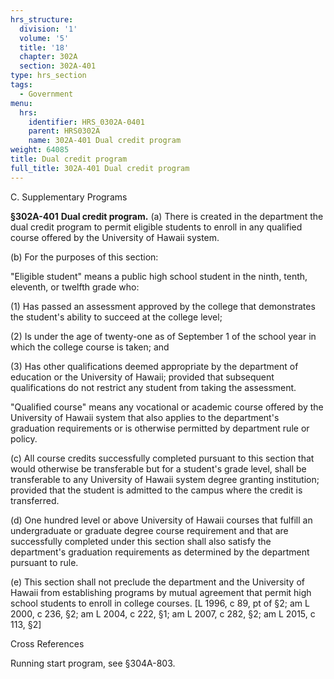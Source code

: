 ```yaml
---
hrs_structure:
  division: '1'
  volume: '5'
  title: '18'
  chapter: 302A
  section: 302A-401
type: hrs_section
tags:
  - Government
menu:
  hrs:
    identifier: HRS_0302A-0401
    parent: HRS0302A
    name: 302A-401 Dual credit program
weight: 64085
title: Dual credit program
full_title: 302A-401 Dual credit program
---
```

C. Supplementary Programs

**§302A-401** **Dual credit program.** (a) There is created in the department the dual credit program to permit eligible students to enroll in any qualified course offered by the University of Hawaii system.

(b) For the purposes of this section:

"Eligible student" means a public high school student in the ninth, tenth, eleventh, or twelfth grade who:

(1) Has passed an assessment approved by the college that demonstrates the student's ability to succeed at the college level;

(2) Is under the age of twenty-one as of September 1 of the school year in which the college course is taken; and

(3) Has other qualifications deemed appropriate by the department of education or the University of Hawaii; provided that subsequent qualifications do not restrict any student from taking the assessment.

"Qualified course" means any vocational or academic course offered by the University of Hawaii system that also applies to the department's graduation requirements or is otherwise permitted by department rule or policy.

(c) All course credits successfully completed pursuant to this section that would otherwise be transferable but for a student's grade level, shall be transferable to any University of Hawaii system degree granting institution; provided that the student is admitted to the campus where the credit is transferred.

(d) One hundred level or above University of Hawaii courses that fulfill an undergraduate or graduate degree course requirement and that are successfully completed under this section shall also satisfy the department's graduation requirements as determined by the department pursuant to rule.

(e) This section shall not preclude the department and the University of Hawaii from establishing programs by mutual agreement that permit high school students to enroll in college courses. [L 1996, c 89, pt of §2; am L 2000, c 236, §2; am L 2004, c 222, §1; am L 2007, c 282, §2; am L 2015, c 113, §2]

Cross References

Running start program, see §304A-803.
